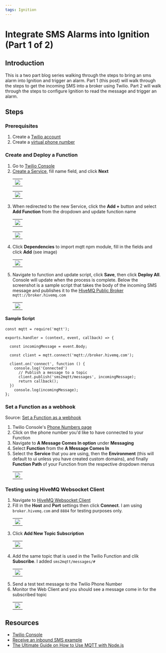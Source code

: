 ```yaml
---
tags: Ignition
---
```


# Integrate SMS Alarms into Ignition (Part 1 of 2)
## Introduction
This is a two part blog series walking through the steps to bring an sms alarm into Ignition and trigger an alarm. Part 1 (this post) will walk through the steps to get the incoming SMS into a broker using Twilio. Part 2 will walk through the steps to configure Ignition to read the message and trigger an alarm.

## Steps
### Prerequisites
1. Create a [Twilio account](https://www.twilio.com/try-twilio)
2. Create a [virtual phone number](https://www.twilio.com/docs/usage/tutorials/how-to-use-your-free-trial-account-namer)

### Create and Deploy a Function
1. Go to [Twilio Console](https://www.twilio.com/console/functions/overview)
2. [Create a Service](https://www.twilio.com/console/functions/overview/services), fill name field, and click **Next**
	<table><tr><td>
		<img src="https://github.com/user-attachments/assets/f862a478-0f86-4790-89c4-a2166ed07bd2"/>
	</td></tr></table>
	<table><tr><td>
		<img src="https://github.com/user-attachments/assets/60e5548c-d44f-4443-81bf-e660ecc2d79f"/>
	</td></tr></table>
3. When redirected to the new Service, click the **Add +** button and select **Add Function** from the dropdown and update function name
	<table><tr><td>
		<img src="https://github.com/user-attachments/assets/07458e62-e402-4d1b-8cef-6729f6a66b14"/>
	</td></tr></table>
	<table><tr><td>
		<img src="https://github.com/user-attachments/assets/39cd2618-a41b-406c-8b6f-9557b02c648b"/>
	</td></tr></table>
4. Click **Dependencies** to import mqtt npm module, fill in the fields and click **Add** (see image)
	<table><tr><td>
		<img src="https://github.com/user-attachments/assets/7dee8341-0567-41f5-b95a-89d656d098f6"/>
	</td></tr></table>
5. Navigate to function and update script, click **Save**, then click **Deploy All**. Console will update when the process is complete. Below the screenshot is a sample script that takes the body of the incoming SMS message and publishes it to the [HiveMQ Public Broker]([url](https://www.hivemq.com/mqtt/public-mqtt-broker/)) `mqtt://broker.hivemq.com` 
	<table><tr><td>
		<img src="https://github.com/user-attachments/assets/1ca1f9a3-0b92-469d-852e-37a91fad1713"/>
	</td></tr></table>

#### Sample Script
```
const mqtt = require('mqtt');

exports.handler = (context, event, callback) => {

  const incomingMessage = event.Body;

  const client = mqtt.connect('mqtt://broker.hivemq.com');

  client.on('connect', function () {
    console.log('Connected')
      // Publish a message to a topic
      client.publish('sms2mqtt/messages', incomingMessage);
      return callback();
  })
	console.log(incomingMessage);
};
```

### Set a Function as a webhook
Source: [Set a Function as a webhook](https://www.twilio.com/docs/serverless/functions-assets/quickstart/receive-sms#set-a-function-as-a-webhook)
1. Twilio Console's [Phone Numbers page](https://www.twilio.com/console/phone-numbers/incoming)
2. Click on the phone number you'd like to have connected to your Function
3. Navigate to **A Message Comes In option** under **Messaging**
4. Select **Function** from the **A Message Comes In**
5. Select the **Service** that you are using, then the **Environment** (this will default to ui unless you have created custom domains), and finally **Function Path** of your Function from the respective dropdown menus
	<table><tr><td>
		<img src="https://github.com/user-attachments/assets/16e80ef1-0675-4268-bd9b-b529d5bbeb8e"/>
	</td></tr></table>

### Testing using HiveMQ Websocket Client
1. Navigate to [HiveMQ Websocket Client](https://www.hivemq.com/demos/websocket-client/)
2. Fill in the **Host** and **Port** settings then click **Connect**. I am using `broker.hivemq.com` and `8884` for testing purposes only.
	<table><tr><td>
		<img src="https://github.com/user-attachments/assets/dc009228-c312-4b15-bc69-bfe7f1b6911a"/>
	</td></tr></table>
3. Click **Add New Topic Subscription**
	<table><tr><td>
		<img src="https://github.com/user-attachments/assets/124f1e99-ba5a-43d8-a53b-295b9882a704"/>
	</td></tr></table>
4. Add the same topic that is used in the Twilio Function and clik **Subscribe**. I added `sms2mqtt/messages/#`
	<table><tr><td>
		<img src="https://github.com/user-attachments/assets/886dbc51-dd0e-4114-8fcd-bca3e14dd406"/>
	</td></tr></table>
5. Send a test text message to the Twilio Phone Number
6. Monitor the Web Client and you should see a message come in for the subscribed topic
	<table><tr><td>
		<img src="https://github.com/user-attachments/assets/f551b8ad-5f89-46ea-b74c-db628e11048b"/>
	</td></tr></table>

## Resources
* [Twilio Console](https://www.twilio.com/console/functions/overview)
* [Receive an inbound SMS example](https://www.twilio.com/docs/serverless/functions-assets/quickstart/receive-sms)
* [The Ultimate Guide on How to Use MQTT with Node.js](https://www.hivemq.com/blog/ultimate-guide-on-how-to-use-mqtt-with-node-js/)
